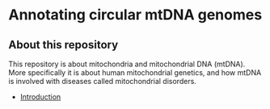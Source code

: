 # Annotating circular mtDNA genomes

## About this repository
This repository is about mitochondria and mitochondrial DNA (mtDNA). More specifically it is about human mitochondrial genetics, and how mtDNA is involved with diseases called mitochondrial disorders.

* [Introduction](About_mtDNA.md)